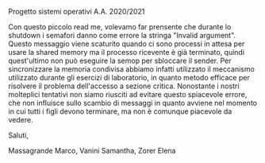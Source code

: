 Progetto sistemi operativi A.A. 2020/2021

Con questo piccolo read me, volevamo far prensente che durante lo shutdown i semafori danno come errore la stringa "Invalid argument".
Questo messaggio viene scaturito quando ci sono processi in attesa per usare la shared memory ma il processo ricevente è già terminato, quindi quest'ultimo non può eseguire la semop per sbloccare il sender. Per sincronizzare la memoria condivisa abbiamo infatti utilizzato il meccanismo utilizzato durante gli esercizi di laboratorio, in quanto metodo efficace per risolvere il problema dell'accesso a sezione critica.
Nonostante i nostri molteplici tentativi non siamo riusciti ad evitare questo spiacevole errore, che non influisce sullo scambio di messaggi in quanto avviene nel momento in cui tutti i figli devono terminare, ma non è comunque piacevole da vedere.

Saluti,

Massagrande Marco, Vanini Samantha, Zorer Elena

